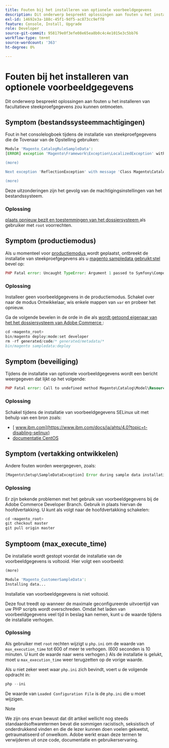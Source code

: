 ```yaml
---
title: Fouten bij het installeren van optionele voorbeeldgegevens
description: Dit onderwerp bespreekt oplossingen aan fouten u het installeren van facultatieve steekproefgegevens zou kunnen ontmoeten.
exl-id: 14692e3a-188c-45f1-9df5-ac873cc9eff0
feature: Console, Install, Upgrade
role: Developer
source-git-commit: 958179e0f3efe08e65ea8b0c4c4e1015e3c5bb76
workflow-type: tm+mt
source-wordcount: '363'
ht-degree: 0%

---
```


# Fouten bij het installeren van optionele voorbeeldgegevens

Dit onderwerp bespreekt oplossingen aan fouten u het installeren van facultatieve steekproefgegevens zou kunnen ontmoeten.

## Symptom (bestandssysteemmachtigingen)

Fout in het consolelogboek tijdens de installatie van steekproefgegevens die de Tovenaar van de Opstelling gebruiken:

```php
Module 'Magento_CatalogRuleSampleData':
[ERROR] exception 'Magento\Framework\Exception\LocalizedException' with message 'Can't create directory /var/www/html/magento2/generated/code/Magento/CatalogRule/Model/.' in /var/www/html/magento2/lib/internal/Magento/Framework/Code/Generator.php:103

(more)

Next exception 'ReflectionException' with message 'Class Magento\CatalogRule\Model\RuleFactory does not exist' in /var/www/html/magento2/lib/internal/Magento/Framework/Code/Reader/ClassReader.php:29

(more)
```

Deze uitzonderingen zijn het gevolg van de machtigingsinstellingen van het bestandssysteem.

### Oplossing

[ plaats opnieuw bezit en toestemmingen van het dossiersysteem ](https://experienceleague.adobe.com/docs/commerce-operations/configuration-guide/deployment/file-system-permissions.html?lang=nl-NL) als gebruiker met `root` voorrechten.

## Symptom (productiemodus)

Als u momenteel voor [ productiemodus ](https://experienceleague.adobe.com/docs/commerce-operations/configuration-guide/setup/application-modes.html?lang=nl-NL) wordt geplaatst, ontbreekt de installatie van steekproefgegevens als u [ magento sampledata gebruikt:stel ](https://experienceleague.adobe.com/docs/commerce-operations/installation-guide/next-steps/sample-data/composer-packages.html?lang=nl-NL) bevel op:

```php
PHP Fatal error: Uncaught TypeError: Argument 1 passed to Symfony\Component\Console\Input\ArrayInput::__construct() must be of the type array, object given, called in /<path>/vendor/magento/framework/ObjectManager/Factory/AbstractFactory.php on line 97 and defined in /<path>/vendor/symfony/console/Symfony/Component/Console/Input/ArrayInput.php:37
```

### Oplossing

Installeer geen voorbeeldgegevens in de productiemodus. Schakel over naar de modus Ontwikkelaar, wis enkele mappen van `var` en probeer het opnieuw.

Ga de volgende bevelen in de orde in die als [ wordt getoond eigenaar van het het dossiersysteem van Adobe Commerce ](https://experienceleague.adobe.com/docs/commerce-operations/installation-guide/prerequisites/file-system/overview.html?lang=nl-NL):

```php
cd <magento_root>
bin/magento deploy:mode:set developer
rm -rf generated/code/* generated/metadata/*
bin/magento sampledata:deploy
```

## Symptom (beveiliging)

Tijdens de installatie van optionele voorbeeldgegevens wordt een bericht weergegeven dat lijkt op het volgende:

```php
PHP Fatal error: Call to undefined method Magento\Catalog\Model\Resource\Product\Interceptor::getWriteConnection() in /var/www/magento2/app/code/Magento/SampleData/Module/Catalog/Setup/Product/Gallery.php on line 144
```

### Oplossing

Schakel tijdens de installatie van voorbeeldgegevens SELinux uit met behulp van een bron zoals:

* [ www.ibm.com](https://www.ibm.com/docs/ja/ahts/4.0?topic=t-disabling-selinux)
* [ documentatie CentOS ](https://docs.centos.org/en-US/docs/)

## Symptom (vertakking ontwikkelen)

Andere fouten worden weergegeven, zoals:

```php
[Magento\Setup\SampleDataException] Error during sample data installation: Class Magento\Sales\Model\Service\OrderFactory does not exist
```

### Oplossing

Er zijn bekende problemen met het gebruik van voorbeeldgegevens bij de Adobe Commerce Developer Branch. Gebruik in plaats hiervan de hoofdvertakking. U kunt als volgt naar de hoofdvertakking schakelen:

```php
cd <magento_root>
git checkout master
git pull origin master
```

## Symptoom (max_execute_time)

De installatie wordt gestopt voordat de installatie van de voorbeeldgegevens is voltooid. Hier volgt een voorbeeld:

```php
(more)

Module 'Magento_CustomerSampleData':
Installing data...
```

Installatie van voorbeeldgegevens is niet voltooid.

Deze fout treedt op wanneer de maximale geconfigureerde uitvoertijd van uw PHP scripts wordt overschreden. Omdat het laden van voorbeeldgegevens veel tijd in beslag kan nemen, kunt u de waarde tijdens de installatie verhogen.

### Oplossing

Als gebruiker met `root` rechten wijzigt u `php.ini` om de waarde van `max_execution_time` tot 600 of meer te verhogen. (600 seconden is 10 minuten. U kunt de waarde naar wens verhogen.) Als de installatie is gelukt, moet u `max_execution_time` weer terugzetten op de vorige waarde.

Als u niet zeker weet waar `php.ini` zich bevindt, voert u de volgende opdracht in:

```php
php --ini
```

De waarde van `Loaded Configuration File` is de `php.ini` die u moet wijzigen.

>[!NOTE]
>
>We zijn ons ervan bewust dat dit artikel wellicht nog steeds standaardsoftwaretermen bevat die sommigen racistisch, seksistisch of onderdrukkend vinden en die de lezer kunnen doen voelen gekwetst, getraumatiseerd of onwelkom. Adobe werkt eraan deze termen te verwijderen uit onze code, documentatie en gebruikerservaring.
